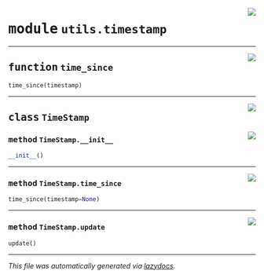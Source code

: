<!-- markdownlint-disable -->

<a href="..\..\qtstrap\utils\timestamp.py#L0"><img align="right" style="float:right;" src="https://img.shields.io/badge/-source-cccccc?style=flat-square"></a>

# <kbd>module</kbd> `utils.timestamp`





---

<a href="..\..\qtstrap\utils\timestamp.py#L4"><img align="right" style="float:right;" src="https://img.shields.io/badge/-source-cccccc?style=flat-square"></a>

## <kbd>function</kbd> `time_since`

```python
time_since(timestamp)
```






---

<a href="..\..\qtstrap\utils\timestamp.py#L8"><img align="right" style="float:right;" src="https://img.shields.io/badge/-source-cccccc?style=flat-square"></a>

## <kbd>class</kbd> `TimeStamp`




<a href="..\..\qtstrap\utils\timestamp.py#L9"><img align="right" style="float:right;" src="https://img.shields.io/badge/-source-cccccc?style=flat-square"></a>

### <kbd>method</kbd> `TimeStamp.__init__`

```python
__init__()
```








---

<a href="..\..\qtstrap\utils\timestamp.py#L12"><img align="right" style="float:right;" src="https://img.shields.io/badge/-source-cccccc?style=flat-square"></a>

### <kbd>method</kbd> `TimeStamp.time_since`

```python
time_since(timestamp=None)
```





---

<a href="..\..\qtstrap\utils\timestamp.py#L21"><img align="right" style="float:right;" src="https://img.shields.io/badge/-source-cccccc?style=flat-square"></a>

### <kbd>method</kbd> `TimeStamp.update`

```python
update()
```








---

_This file was automatically generated via [lazydocs](https://github.com/ml-tooling/lazydocs)._
